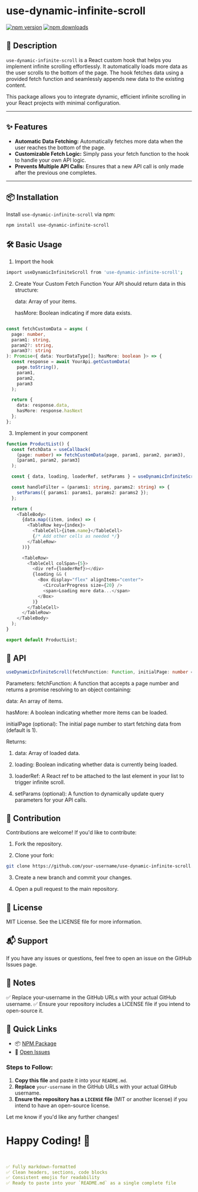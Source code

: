 # use-dynamic-infinite-scroll

[![npm version](https://img.shields.io/npm/v/use-dynamic-infinite-scroll)](https://www.npmjs.com/package/use-dynamic-infinite-scroll)
[![npm downloads](https://img.shields.io/npm/dt/use-dynamic-infinite-scroll)](https://www.npmjs.com/package/use-dynamic-infinite-scroll)

## 📖 Description

`use-dynamic-infinite-scroll` is a React custom hook that helps you implement infinite scrolling effortlessly. It automatically loads more data as the user scrolls to the bottom of the page. The hook fetches data using a provided fetch function and seamlessly appends new data to the existing content.

This package allows you to integrate dynamic, efficient infinite scrolling in your React projects with minimal configuration.

---

## ✨ Features

- **Automatic Data Fetching:** Automatically fetches more data when the user reaches the bottom of the page.
- **Customizable Fetch Logic:** Simply pass your fetch function to the hook to handle your own API logic.
- **Prevents Multiple API Calls:** Ensures that a new API call is only made after the previous one completes.

---

## 📦 Installation

Install `use-dynamic-infinite-scroll` via npm:

```bash
npm install use-dynamic-infinite-scroll 
```

## 🛠️ Basic Usage

1. Import the hook
```bash 
import useDynamicInfiniteScroll from 'use-dynamic-infinite-scroll';
 ```
2. Create Your Custom Fetch Function
    Your API should return data in this structure:

    data: Array of your items.

    hasMore: Boolean indicating if more data exists.
  ```ts 

  const fetchCustomData = async (
    page: number,
    param1: string,
    param2?: string,
    param3?: string
  ): Promise<{ data: YourDataType[]; hasMore: boolean }> => {
    const response = await YourApi.getCustomData(
      page.toString(),
      param1,
      param2,
      param3
    );

    return {
      data: response.data,
      hasMore: response.hasNext
    };
  };


  ```

3. Implement in your component

```ts 
function ProductList() {
  const fetchData = useCallback(
    (page: number) => fetchCustomData(page, param1, param2, param3),
    [param1, param2, param3]
  );

  const { data, loading, loaderRef, setParams } = useDynamicInfiniteScroll(fetchData);

  const handleFilter = (params1: string, params2: string) => {
    setParams({ params1: params1, params2: params2 });
  };

  return (
    <TableBody>
      {data.map((item, index) => (
        <TableRow key={index}>
          <TableCell>{item.name}</TableCell>
          {/* Add other cells as needed */}
        </TableRow>
      ))}

      <TableRow>
        <TableCell colSpan={5}>
          <div ref={loaderRef}></div>
          {loading && (
            <Box display="flex" alignItems="center">
              <CircularProgress size={20} />
              <span>Loading more data...</span>
            </Box>
          )}
        </TableCell>
      </TableRow>
    </TableBody>
  );
}

export default ProductList;

```


## 📑 API
```ts
useDynamicInfiniteScroll(fetchFunction: Function, initialPage: number = 1)
```

Parameters:
fetchFunction: A function that accepts a page number and returns a promise resolving to an object containing:

data: An array of items.

hasMore: A boolean indicating whether more items can be loaded.

initialPage (optional): The initial page number to start fetching data from (default is 1).

Returns:
1. data: Array of loaded data.

2. loading: Boolean indicating whether data is currently being loaded.

3. loaderRef: A React ref to be attached to the last element in your list to trigger infinite scroll.

4. setParams (optional): A function to dynamically update query parameters for your API calls.


## 🤝 Contribution
Contributions are welcome!
If you'd like to contribute:

1. Fork the repository.

2. Clone your fork:

```bash 
git clone https://github.com/your-username/use-dynamic-infinite-scroll.git
```
3. Create a new branch and commit your changes.

4. Open a pull request to the main repository.



## 📄 License
MIT License. See the LICENSE file for more information.


## 📬 Support
If you have any issues or questions, feel free to open an issue on the GitHub Issues page.

## 📌 Notes
✅ Replace your-username in the GitHub URLs with your actual GitHub username.
✅ Ensure your repository includes a LICENSE file if you intend to open-source it.

## 🔗 Quick Links

- 📦 [NPM Package](https://www.npmjs.com/package/use-dynamic-infinite-scroll)
- 🐞 [Open Issues](https://github.com/your-username/use-dynamic-infinite-scroll/issues)


### Steps to Follow:
1. **Copy this file** and paste it into your `README.md`.
2. **Replace** `your-username` in the GitHub URLs with your actual GitHub username.
3. **Ensure the repository has a `LICENSE` file** (MIT or another license) if you intend to have an open-source license.

Let me know if you'd like any further changes!

# Happy Coding! 🚀

```yaml


✅ Fully markdown-formatted  
✅ Clean headers, sections, code blocks  
✅ Consistent emojis for readability  
✅ Ready to paste into your `README.md` as a single complete file  

```







